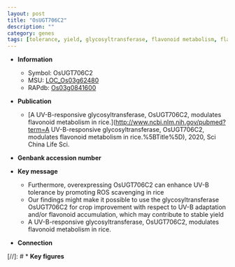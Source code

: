 ```yaml
---
layout: post
title: "OsUGT706C2"
description: ""
category: genes
tags: [tolerance, yield, glycosyltransferase, flavonoid metabolism, flavonoid]
---
```


* **Information**  
    + Symbol: OsUGT706C2  
    + MSU: [LOC_Os03g62480](http://rice.plantbiology.msu.edu/cgi-bin/ORF_infopage.cgi?orf=LOC_Os03g62480)  
    + RAPdb: [Os03g0841600](http://rapdb.dna.affrc.go.jp/viewer/gbrowse_details/irgsp1?name=Os03g0841600)  

* **Publication**  
    + [A UV-B-responsive glycosyltransferase, OsUGT706C2, modulates flavonoid metabolism in rice.](http://www.ncbi.nlm.nih.gov/pubmed?term=A UV-B-responsive glycosyltransferase, OsUGT706C2, modulates flavonoid metabolism in rice.%5BTitle%5D), 2020, Sci China Life Sci.

* **Genbank accession number**  

* **Key message**  
    + Furthermore, overexpressing OsUGT706C2 can enhance UV-B tolerance by promoting ROS scavenging in rice
    + Our findings might make it possible to use the glycosyltransferase OsUGT706C2 for crop improvement with respect to UV-B adaptation and/or flavonoid accumulation, which may contribute to stable yield
    + A UV-B-responsive glycosyltransferase, OsUGT706C2, modulates flavonoid metabolism in rice.

* **Connection**  

[//]: # * **Key figures**  


